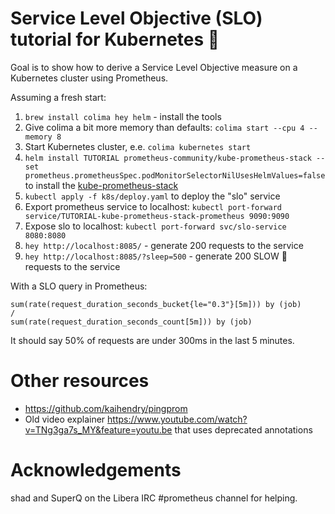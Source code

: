 # Service Level Objective (SLO) tutorial for Kubernetes 🐢

Goal is to show how to derive a Service Level Objective measure on a Kubernetes cluster using Prometheus.

Assuming a fresh start:

1. `brew install colima hey helm` - install the tools
1. Give colima a bit more memory than defaults: `colima start --cpu 4 --memory 8`
2. Start Kubernetes cluster, e.e. `colima kubernetes start`
3. `helm install TUTORIAL prometheus-community/kube-prometheus-stack --set prometheus.prometheusSpec.podMonitorSelectorNilUsesHelmValues=false` to install the [kube-prometheus-stack](https://github.com/prometheus-community/helm-charts/tree/main/charts/kube-prometheus-stack)
4. `kubectl apply -f k8s/deploy.yaml` to deploy the "slo" service
5. Export prometheus service to localhost: `kubectl port-forward service/TUTORIAL-kube-prometheus-stack-prometheus 9090:9090`
6. Expose slo to localhost: `kubectl port-forward svc/slo-service 8080:8080`
7. `hey http://localhost:8085/` - generate 200 requests to the service
8. `hey http://localhost:8085/?sleep=500` - generate 200 SLOW 🐢 requests to the service

With a SLO query in Prometheus:

    sum(rate(request_duration_seconds_bucket{le="0.3"}[5m])) by (job) 
    /
    sum(rate(request_duration_seconds_count[5m])) by (job)

It should say 50% of requests are under 300ms in the last 5 minutes.

# Other resources

* https://github.com/kaihendry/pingprom
* Old video explainer <https://www.youtube.com/watch?v=TNg3ga7s_MY&feature=youtu.be> that uses deprecated annotations

# Acknowledgements

shad and SuperQ on the Libera IRC #prometheus channel for helping.